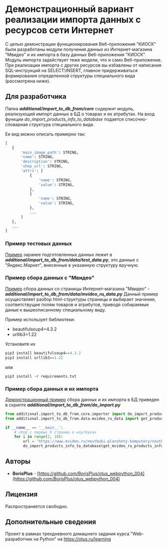 # Демонстрационный вариант реализации импорта данных с ресурсов сети Интернет

С целью демонстрации функционирования Веб-приложения "КИОСК" были разработаны модули получения данных
из Интернет-магазина "Мвидео" и их импорта в базу данных Веб-приложения "КИОСК". 
Модуль импорта задействует теже модели, что и само Веб-приложение. При реализации импорта с других 
ресурсов вы избавлены от написания SQL-инструкций на SELECT\INSERT, главное придерживаться 
формирования определенной структуры специального вида (рассмотрена ниже).


## Для разработчика

Папка **_additional/import_to_db_from/core_** содержит модуль, реализующий импорт данных
 в БД о товарах и их атрибутах. На вход функции _do_import_products_info_to_database_ 
 подается списочно-словарная структура специального вида.
 
 Ее вид можно описать примерно так:
 ```python
[
    {
        'main_image_path': STRING,
        'name': STRING,
        'description': STRING,
        'shop_url': STRING,
        'attrs': [
            {
                'name': STRING,
                'value': STRING,
            },
            {
                'name': STRING,
                'value': STRING,
            },
            ...
        ]
    },
    ...
]
```
### Пример тестовых данных

[Пример](https://github.com/BorisPlus/otus_webpython_004/tree/master/additional/import_to_db_from/data/test_data.py) 
заранее подготовленных данных лежит в **_additional/import_to_db_from/data/test_data.py_**, 
это данные с "Яндекс.Маркет", внесенные в указанную структуру вручную.

### Пример сбора данных с "Мвидео"

[Пример](https://github.com/BorisPlus/otus_webpython_004/tree/master/additional/import_to_db_from/data/mvideo_ru_data.py) 
сбора данных со страницы Интернет-магазина "Мвидео" - **_additional/import_to_db_from/data/mvideo_ru_data.py_**
Данный пример осуществляет разбор html-структуры страницы и выбирает значения, соответствущие полям 
товаров и атрибутов, приводя собираемые даные к вышеописанному специальному виду.

Пример использует библиотеки:
* beautifulsoup4=4.3.2
* urllib3=1.22

Установите их

```python
pip3 install beautifulsoup4==4.3.2
pip3 install urllib3==1.22
```

или

```
pip3 install -r requirements.txt
```
### Пример сбора данных и их импорта

[Демонстрационный пример](https://github.com/BorisPlus/otus_webpython_004/tree/master/additional/import_to_db_from/do_import.py) 
 сбора данных и их импорта в БД приведен в скрипте **_additional/import_to_db_from/do_import.py_**

```python
from additional.import_to_db_from.core.importer import do_import_products_info_to_database
from additional.import_to_db_from.data.mvideo_ru_data import get_products_info as get_mvideo_ru_products_info

if __name__ == '__main__':
    # сбор с первых 9 страниц о ноутбуках
    for i in range(2, 10):
        url = 'https://www.mvideo.ru/noutbuki-planshety-komputery/noutbuki-118/f/page=%s' % i
        do_import_products_info_to_database(get_mvideo_ru_products_info(url))
```

## Авторы

* **BorisPlus** - [https://github.com/BorisPlus/otus_webpython_004](https://github.com/BorisPlus/otus_webpython_004)

## Лицензия

Распространяется свободно.

## Дополнительные сведения

Проект в рамках трехдневного домашнего задания курса "Web-разработчик на Python" на https://otus.ru/learning
